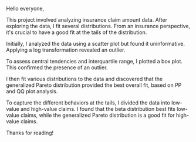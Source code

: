 Hello everyone,

This project involved analyzing insurance claim amount data. After exploring the data, I fit several distributions. From an insurance perspective, it's crucial to have a good fit at the tails of the distribution.

Initially, I analyzed the data using a scatter plot but found it uninformative. Applying a log transformation revealed an outlier.

To assess central tendencies and interquartile range, I plotted a box plot. This confirmed the presence of an outlier.

I then fit various distributions to the data and discovered that the generalized Pareto distribution provided the best overall fit, based on PP and QQ plot analysis.

To capture the different behaviors at the tails, I divided the data into low-value and high-value claims. I found that the beta distribution best fits low-value claims, while the generalized Pareto distribution is a good fit for high-value claims.

Thanks for reading!






